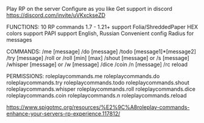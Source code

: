 Play RP on the server
Configure as you like
Get support in discord
https://discord.com/invite/uVKxckseZD

FUNCTIONS:
10 RP commands
1.7 - 1.21+ support
Folia/ShreddedPaper
HEX colors support
PAPI support
English, Russian
Convenient config
Radius for messages

COMMANDS:
/me [message]
/do [message]
/todo [message1]*[message2]
/try [message]
/roll or /roll [min] [max]
/shout [message] or /s [message]
/whisper [message] or /w [message]
/dice
/coin
/n [message]
/rc reload

PERMISSIONS:
roleplaycommands.me
roleplaycommands.do
roleplaycommands.try
roleplaycommands.todo
roleplaycommands.shout
roleplaycommands.whisper
roleplaycommands.roll
roleplaycommands.dice
roleplaycommands.coin
roleplaycommands.n
roleplaycommands.reload

https://www.spigotmc.org/resources/%E2%9C%A8roleplay-commands-enhance-your-servers-rp-experience.117812/
